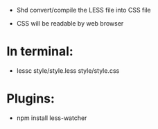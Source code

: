 - Shd convert/compile the LESS file into CSS file

- CSS will be readable by web browser

# In terminal:
- lessc style/style.less style/style.css

# Plugins:
- npm install less-watcher